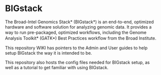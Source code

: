 # BIGstack
The Broad-Intel Genomics Stack* (BIGstack*) is an end-to-end, 
optimized hardware and software solution for analyzing genomic 
data. It provides a way to run pre-packaged, optimized workﬂows, 
including the Genome Analysis Toolkit* (GATK*) Best Practices 
workﬂow from the Broad Institute. 

This repository WIKI has pointers to the Admin and User guides
to help setup BIGstack the way it is intended to be. 

This repository also hosts the config files needed for BIGstack 
setup, as well as a tutorial to get familiar with using BIGstack. 
